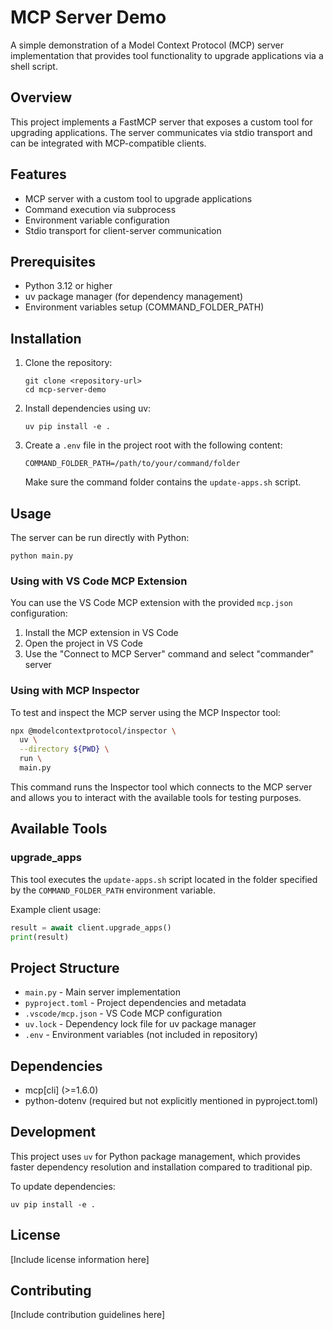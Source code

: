 # MCP Server Demo

A simple demonstration of a Model Context Protocol (MCP) server implementation that provides tool functionality to upgrade applications via a shell script.

## Overview

This project implements a FastMCP server that exposes a custom tool for upgrading applications. The server communicates via stdio transport and can be integrated with MCP-compatible clients.

## Features

- MCP server with a custom tool to upgrade applications
- Command execution via subprocess
- Environment variable configuration
- Stdio transport for client-server communication

## Prerequisites

- Python 3.12 or higher
- uv package manager (for dependency management)
- Environment variables setup (COMMAND_FOLDER_PATH)

## Installation

1. Clone the repository:
   ```
   git clone <repository-url>
   cd mcp-server-demo
   ```

2. Install dependencies using uv:
   ```
   uv pip install -e .
   ```

3. Create a `.env` file in the project root with the following content:
   ```
   COMMAND_FOLDER_PATH=/path/to/your/command/folder
   ```
   Make sure the command folder contains the `update-apps.sh` script.

## Usage

The server can be run directly with Python:

```
python main.py
```

### Using with VS Code MCP Extension

You can use the VS Code MCP extension with the provided `mcp.json` configuration:

1. Install the MCP extension in VS Code
2. Open the project in VS Code
3. Use the "Connect to MCP Server" command and select "commander" server

### Using with MCP Inspector

To test and inspect the MCP server using the MCP Inspector tool:

```bash
npx @modelcontextprotocol/inspector \
  uv \
  --directory ${PWD} \
  run \
  main.py
```

This command runs the Inspector tool which connects to the MCP server and allows you to interact with the available tools for testing purposes.

## Available Tools

### upgrade_apps

This tool executes the `update-apps.sh` script located in the folder specified by the `COMMAND_FOLDER_PATH` environment variable.

Example client usage:
```python
result = await client.upgrade_apps()
print(result)
```

## Project Structure

- `main.py` - Main server implementation
- `pyproject.toml` - Project dependencies and metadata
- `.vscode/mcp.json` - VS Code MCP configuration
- `uv.lock` - Dependency lock file for uv package manager
- `.env` - Environment variables (not included in repository)

## Dependencies

- mcp[cli] (>=1.6.0)
- python-dotenv (required but not explicitly mentioned in pyproject.toml)

## Development

This project uses `uv` for Python package management, which provides faster dependency resolution and installation compared to traditional pip.

To update dependencies:
```
uv pip install -e .
```

## License

[Include license information here]

## Contributing

[Include contribution guidelines here]